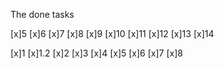 The done tasks


[x]5
[x]6
[x]7
[x]8
[x]9
[x]10
[x]11
[x]12
[x]13
[x]14









[x]1
[x]1.2
[x]2
[x]3
[x]4
[x]5
[x]6
[x]7
[x]8